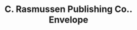 ---
doi: 10.7916/D8QC1FJ8
date_other: '1906'
date_other_textual: '1906'
form: printed ephemera
genre:
- Envelopes
name:
- C. Rasmussen Publishing Co.
object_in_context_url: https://biggert.cul.columbia.edu/items/view/ave_biggert_00644
subject_hierarchical_geographic:
- Minneapolis, Minnesota, United States
subject_name:
- C. Rasmussen Publishing Co.
title: C. Rasmussen Publishing Co.. Envelope
sort_title: C. Rasmussen Publishing Co.. Envelope
call_number: ave_biggert_00644
coordinates:
- 44.983333333333334,-93.26666666666667
pid: ave_biggert_00644
identifiers: ave_biggert_00644
thumbnail: false
permalink: /biggert/ave_biggert_00644/
layout: iiif-image-page
---